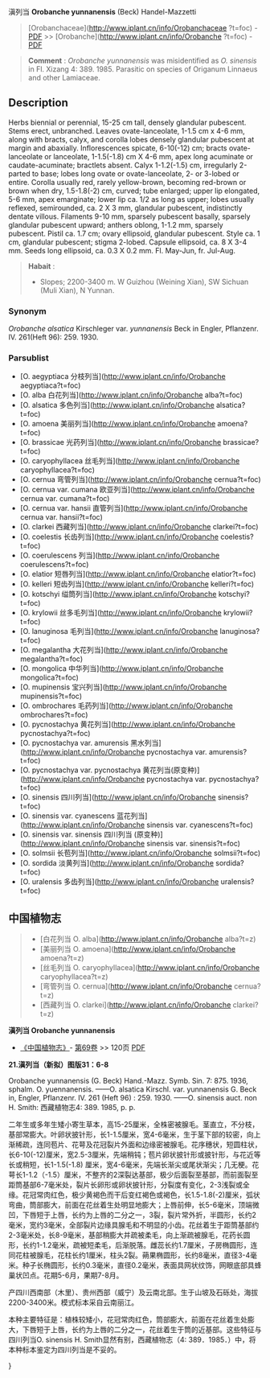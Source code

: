 滇列当 **Orobanche yunnanensis** (Beck) Handel-Mazzetti

> [Orobanchaceae](http://www.iplant.cn/info/Orobanchaceae ?t=foc) - [PDF](http://iplant.cn/foc/pdf/Orobanchaceae.pdf) >> [Orobanche](http://www.iplant.cn/info/Orobanche ?t=foc) - [PDF](http://www.iplant.cn/foc/pdf/Orobanche.pdf)

> **Comment** : 
> *Orobanche yunnanensis* was misidentified as *O. sinensis* in Fl. Xizang 4: 389. 1985.
> Parasitic on species of Origanum Linnaeus and other Lamiaceae.

## Description

Herbs biennial or perennial, 15-25 cm tall, densely glandular pubescent. Stems erect, unbranched. Leaves ovate-lanceolate, 1-1.5 cm x 4-6 mm, along with bracts, calyx, and corolla lobes densely glandular pubescent at margin and abaxially. Inflorescences spicate, 6-10(-12) cm; bracts ovate-lanceolate or lanceolate, 1-1.5(-1.8) cm X 4-6 mm, apex long acuminate or caudate-acuminate; bractlets absent. Calyx 1-1.2(-1.5) cm, irregularly 2-parted to base; lobes long ovate or ovate-lanceolate, 2- or 3-lobed or entire. Corolla usually red, rarely yellow-brown, becoming red-brown or brown when dry, 1.5-1.8(-2) cm, curved; tube enlarged; upper lip elongated, 5-6 mm, apex emarginate; lower lip ca. 1/2 as long as upper; lobes usually reflexed, semirounded, ca. 2 X 3 mm, glandular pubescent, indistinctly dentate villous. Filaments 9-10 mm, sparsely pubescent basally, sparsely glandular pubescent upward; anthers oblong, 1-1.2 mm, sparsely pubescent. Pistil ca. 1.7 cm; ovary ellipsoid, glandular pubescent. Style ca. 1 cm, glandular pubescent; stigma 2-lobed. Capsule ellipsoid, ca. 8 X 3-4 mm. Seeds long ellipsoid, ca. 0.3 X 0.2 mm. Fl. May-Jun, fr. Jul-Aug.

> **Habait** : 
>* Slopes; 2200-3400 m. W Guizhou (Weining Xian), SW Sichuan (Muli Xian), N Yunnan.

### Synonym
*Orobanche alsatica* Kirschleger var. *yunnanensis* Beck in Engler, Pflanzenr. IV. 261(Heft 96): 259. 1930.

### Parsublist

* [O.  aegyptiaca  分枝列当](http://www.iplant.cn/info/Orobanche aegyptiaca?t=foc)
* [O.  alba  白花列当](http://www.iplant.cn/info/Orobanche alba?t=foc)
* [O.  alsatica  多色列当](http://www.iplant.cn/info/Orobanche alsatica?t=foc)
* [O.  amoena  美丽列当](http://www.iplant.cn/info/Orobanche amoena?t=foc)
* [O.  brassicae  光药列当](http://www.iplant.cn/info/Orobanche brassicae?t=foc)
* [O.  caryophyllacea  丝毛列当](http://www.iplant.cn/info/Orobanche caryophyllacea?t=foc)
* [O.  cernua  弯管列当](http://www.iplant.cn/info/Orobanche cernua?t=foc)
* [O.  cernua var. cumana  欧亚列当](http://www.iplant.cn/info/Orobanche cernua var. cumana?t=foc)
* [O.  cernua var. hansii  直管列当](http://www.iplant.cn/info/Orobanche cernua var. hansii?t=foc)
* [O.  clarkei  西藏列当](http://www.iplant.cn/info/Orobanche clarkei?t=foc)
* [O.  coelestis  长齿列当](http://www.iplant.cn/info/Orobanche coelestis?t=foc)
* [O.  coerulescens  列当](http://www.iplant.cn/info/Orobanche coerulescens?t=foc)
* [O.  elatior  短唇列当](http://www.iplant.cn/info/Orobanche elatior?t=foc)
* [O.  kelleri  短齿列当](http://www.iplant.cn/info/Orobanche kelleri?t=foc)
* [O.  kotschyi  缢筒列当](http://www.iplant.cn/info/Orobanche kotschyi?t=foc)
* [O.  krylowii  丝多毛列当](http://www.iplant.cn/info/Orobanche krylowii?t=foc)
* [O.  lanuginosa  毛列当](http://www.iplant.cn/info/Orobanche lanuginosa?t=foc)
* [O.  megalantha  大花列当](http://www.iplant.cn/info/Orobanche megalantha?t=foc)
* [O.  mongolica  中华列当](http://www.iplant.cn/info/Orobanche mongolica?t=foc)
* [O.  mupinensis  宝兴列当](http://www.iplant.cn/info/Orobanche mupinensis?t=foc)
* [O.  ombrochares  毛药列当](http://www.iplant.cn/info/Orobanche ombrochares?t=foc)
* [O.  pycnostachya  黄花列当](http://www.iplant.cn/info/Orobanche pycnostachya?t=foc)
* [O.  pycnostachya var. amurensis  黑水列当](http://www.iplant.cn/info/Orobanche pycnostachya var. amurensis?t=foc)
* [O.  pycnostachya var. pycnostachya  黄花列当(原变种)](http://www.iplant.cn/info/Orobanche pycnostachya var. pycnostachya?t=foc)
* [O.  sinensis  四川列当](http://www.iplant.cn/info/Orobanche sinensis?t=foc)
* [O.  sinensis var. cyanescens  蓝花列当](http://www.iplant.cn/info/Orobanche sinensis var. cyanescens?t=foc)
* [O.  sinensis var. sinensis  四川列当 (原变种)](http://www.iplant.cn/info/Orobanche sinensis var. sinensis?t=foc)
* [O.  solmsii  长苞列当](http://www.iplant.cn/info/Orobanche solmsii?t=foc)
* [O.  sordida  淡黄列当](http://www.iplant.cn/info/Orobanche sordida?t=foc)
* [O.  uralensis  多齿列当](http://www.iplant.cn/info/Orobanche uralensis?t=foc)

## 中国植物志

> * [白花列当  O.  alba](http://www.iplant.cn/info/Orobanche alba?t=z)
> * [美丽列当  O.  amoena](http://www.iplant.cn/info/Orobanche amoena?t=z)
> * [丝毛列当  O.  caryophyllacea](http://www.iplant.cn/info/Orobanche caryophyllacea?t=z)
> * [弯管列当  O.  cernua](http://www.iplant.cn/info/Orobanche cernua?t=z)
> * [西藏列当  O.  clarkei](http://www.iplant.cn/info/Orobanche clarkei?t=z)

**滇列当 Orobanche yunnanensis**

* [《中国植物志》](http://www.iplant.cn/frps)- [第69卷](http://www.iplant.cn/frps/vol/69) >> 120页 [PDF](http://www.iplant.cn/frps/pdf/69/120a.pdf)

**21.滇列当（新拟）图版31：6-8**

Orobanche yunnanensis (G. Beck) Hand.-Mazz. Symb. Sin. 7: 875. 1936, sphalm. O. yuennanensis. ——O. alsatica Kirschl. var. yunnanensis G. Beck in, Engler, Pflanzenr. IV. 261 (Heft 96) : 259. 1930. ——O. sinensis auct. non H. Smith: 西藏植物志4: 389. 1985, p. p.

二年生或多年生矮小寄生草本，高15-25厘米，全株密被腺毛。茎直立，不分枝，基部常膨大。叶卵状披针形，长1-1.5厘米，宽4-6毫米，生于茎下部的较密，向上渐稀疏，连同苞片、花萼及花冠裂片外面和边缘密被腺毛。花序穗状，短圆柱状，长6-10(-12)厘米，宽2.5-3厘米，先端稍钝；苞片卵状披针形或披针形，与花近等长或稍短，长1-1.5(-1.8) 厘米，宽4-6毫米，先端长渐尖或尾状渐尖；几无梗。花萼长1-1.2（-1.5）厘米，不整齐的2深裂达基部，极少后面裂至基部，而前面裂至距筒基部6-7毫米处，裂片长卵形或卵状披针形，分裂度有变化，2-3浅裂或全缘。花冠常肉红色，极少黄褐色而干后变红褐色或褐色，长1.5-1.8(-2)厘米，弧状弯曲，筒部膨大，前面在花丝着生处明显地膨大；上唇前伸，长5-6毫米，顶端微凹，下唇短于上唇，长约为上唇的二分之一，3裂，裂片常外折，半圆形，长约2毫米，宽约3毫米，全部裂片边缘具腺毛和不明显的小齿。花丝着生于距筒基部约2-3毫米处，长8-9毫米，基部稍膨大并疏被柔毛，向上渐疏被腺毛，花药长圆形，长约1-1.2毫米，疏被短柔毛，后渐脱落。雌蕊长约1.7厘米，子房椭圆形，连同花柱被腺毛，花柱长约1厘米，柱头2裂。蒴果椭圆形，长约8毫米，直径3-4毫米。种子长椭圆形，长约0.3毫米，直径0.2毫米，表面具网状纹饰，网眼底部具蜂巢状凹点。花期5-6月，果期7-8月。

产四川西南部（木里）、贵州西部（威宁）及云南北部。生于山坡及石砾处，海拔2200-3400米。模式标本采自云南丽江。

本种主要特征是：植株较矮小，花冠常肉红色，筒部膨大，前面在花丝着生处膨大，下唇短于上唇，长约为上唇的二分之一，花丝着生于筒的近基部。这些特征与四川列当O. sinensis H. Smith显然有别，西藏植物志（4: 389．1985．）中，将本种标本鉴定为四川列当是不妥的。

}